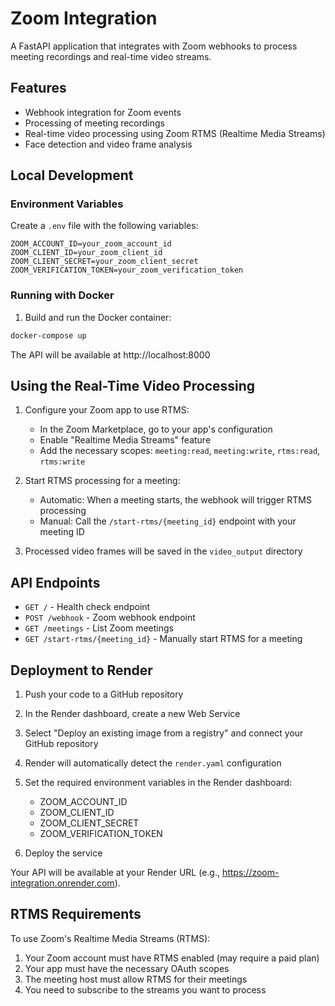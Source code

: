 # Zoom Integration

A FastAPI application that integrates with Zoom webhooks to process meeting recordings and real-time video streams.

## Features

- Webhook integration for Zoom events
- Processing of meeting recordings
- Real-time video processing using Zoom RTMS (Realtime Media Streams)
- Face detection and video frame analysis

## Local Development

### Environment Variables

Create a `.env` file with the following variables:

```
ZOOM_ACCOUNT_ID=your_zoom_account_id
ZOOM_CLIENT_ID=your_zoom_client_id
ZOOM_CLIENT_SECRET=your_zoom_client_secret
ZOOM_VERIFICATION_TOKEN=your_zoom_verification_token
```

### Running with Docker

1. Build and run the Docker container:

```bash
docker-compose up
```

The API will be available at http://localhost:8000

## Using the Real-Time Video Processing

1. Configure your Zoom app to use RTMS:
   - In the Zoom Marketplace, go to your app's configuration
   - Enable "Realtime Media Streams" feature
   - Add the necessary scopes: `meeting:read`, `meeting:write`, `rtms:read`, `rtms:write`

2. Start RTMS processing for a meeting:
   - Automatic: When a meeting starts, the webhook will trigger RTMS processing
   - Manual: Call the `/start-rtms/{meeting_id}` endpoint with your meeting ID

3. Processed video frames will be saved in the `video_output` directory

## API Endpoints

- `GET /` - Health check endpoint
- `POST /webhook` - Zoom webhook endpoint
- `GET /meetings` - List Zoom meetings
- `GET /start-rtms/{meeting_id}` - Manually start RTMS for a meeting

## Deployment to Render

1. Push your code to a GitHub repository

2. In the Render dashboard, create a new Web Service

3. Select "Deploy an existing image from a registry" and connect your GitHub repository

4. Render will automatically detect the `render.yaml` configuration

5. Set the required environment variables in the Render dashboard:
   - ZOOM_ACCOUNT_ID
   - ZOOM_CLIENT_ID
   - ZOOM_CLIENT_SECRET
   - ZOOM_VERIFICATION_TOKEN

6. Deploy the service

Your API will be available at your Render URL (e.g., https://zoom-integration.onrender.com).

## RTMS Requirements

To use Zoom's Realtime Media Streams (RTMS):

1. Your Zoom account must have RTMS enabled (may require a paid plan)
2. Your app must have the necessary OAuth scopes
3. The meeting host must allow RTMS for their meetings
4. You need to subscribe to the streams you want to process